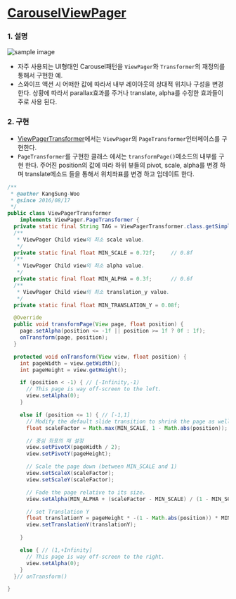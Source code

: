# [CarouselViewPager](https://github.com/ksu3101/CarouselViewPager)

### 1. 설명
![sample image](https://github.com/ksu3101/TIL/blob/master/Android/images/carousel_s.gif)
- 자주 사용되는 UI형태인 Carousel패턴을 `ViewPager`와 `Transformer`의 재정의를 통해서 구현한 예. 
- 스와이프 액션 시 어떠한 값에 따라서 내부 레이아웃의 상대적 위치나 구성을 변경 한다. 상황에 따라서 parallax효과를 주거나 translate, alpha를 수정한 효과들이 주로 사용 된다. 

### 2. 구현
- [ViewPagerTransformer](https://github.com/ksu3101/CarouselViewPager/blob/master/app/src/main/java/kr/swkang/carouselviewpager/utils/ViewPagerTransformer.java)에서는 `ViewPager`의 `PageTransformer`인터페이스를 구현한다. 
- `PageTransformer`를 구현한 클래스 에서는 `transformPage()`메소드의 내부를 구현 한다. 주어진 position의 값에 따라 하위 뷰들의 pivot, scale, alpha를 변경 하며 translate메소드 들을 통해서 위치좌표를 변경 하고 업데이트 한다. 
```java
/**
 * @author KangSung-Woo
 * @since 2016/08/17
 */
public class ViewPagerTransformer
    implements ViewPager.PageTransformer {
  private static final String TAG = ViewPagerTransformer.class.getSimpleName();
  /**
   * ViewPager Child view의 최소 scale value.
   */
  private static final float MIN_SCALE = 0.72f;     // 0.8f
  /**
   * ViewPager Child view의 최소 alpha value.
   */
  private static final float MIN_ALPHA = 0.3f;      // 0.6f
  /**
   * ViewPager Child view의 최소 translation_y value.
   */
  private static final float MIN_TRANSLATION_Y = 0.08f;

  @Override
  public void transformPage(View page, float position) {
    page.setAlpha(position <= -1f || position >= 1f ? 0f : 1f);
    onTransform(page, position);
  }

  protected void onTransform(View view, float position) {
    int pageWidth = view.getWidth();
    int pageHeight = view.getHeight();

    if (position < -1) { // [-Infinity,-1)
      // This page is way off-screen to the left.
      view.setAlpha(0);
    }

    else if (position <= 1) { // [-1,1]
      // Modify the default slide transition to shrink the page as well
      float scaleFactor = Math.max(MIN_SCALE, 1 - Math.abs(position));

      // 중심 좌표의 재 설정
      view.setPivotX(pageWidth / 2);
      view.setPivotY(pageHeight);

      // Scale the page down (between MIN_SCALE and 1)
      view.setScaleX(scaleFactor);
      view.setScaleY(scaleFactor);

      // Fade the page relative to its size.
      view.setAlpha(MIN_ALPHA + (scaleFactor - MIN_SCALE) / (1 - MIN_SCALE) * (1 - MIN_ALPHA));

      // set Translation Y
      float translationY = pageHeight * -(1 - Math.abs(position)) * MIN_TRANSLATION_Y;
      view.setTranslationY(translationY);

    }

    else { // (1,+Infinity]
      // This page is way off-screen to the right.
      view.setAlpha(0);
    }
  }// onTransform()

}
```

